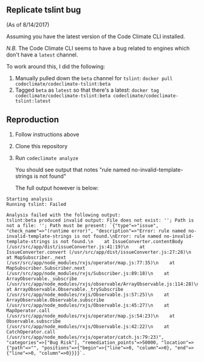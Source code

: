 ## Replicate tslint bug

(As of 8/14/2017)

Assuming you have the latest version of the Code Climate CLI installed.

*N.B.*
The Code Climate CLI seems to have a bug related to engines which don't have a `latest` channel.

To work around this, I did the following:

1. Manually pulled down the `beta` channel for `tslint`: `docker pull codeclimate/codeclimate-tslint:beta`
1. Tagged `beta` as `latest` so that there's a latest: `docker tag codeclimate/codeclimate-tslint:beta codeclimate/codeclimate-tslint:latest`

## Reproduction

1. Follow instructions above
1. Clone this repository
1. Run `codeclimate analyze`

    You should see output that notes "rule named no-invalid-template-strings is not found"

    The full output however is below:

```
Starting analysis
Running tslint: Failed

Analysis failed with the following output:
tslint:beta produced invalid output: File does not exist: ''; Path is not a file: ''; Path must be present: `{"type"=>"issue", "check_name"=>"(runtime error)", "description"=>"Error: rule named no-invalid-template-strings is not found.\nError: rule named no-invalid-template-strings is not found.\n    at IssueConverter.contentBody (/usr/src/app/dist/issueConverter.js:41:19)\n    at IssueConverter.convert (/usr/src/app/dist/issueConverter.js:27:28)\n    at MapSubscriber._next (/usr/src/app/node_modules/rxjs/operator/map.js:77:35)\n    at MapSubscriber.Subscriber.next (/usr/src/app/node_modules/rxjs/Subscriber.js:89:18)\n    at ArrayObservable._subscribe (/usr/src/app/node_modules/rxjs/observable/ArrayObservable.js:114:28)\n    at ArrayObservable.Observable._trySubscribe (/usr/src/app/node_modules/rxjs/Observable.js:57:25)\n    at ArrayObservable.Observable.subscribe (/usr/src/app/node_modules/rxjs/Observable.js:45:27)\n    at MapOperator.call (/usr/src/app/node_modules/rxjs/operator/map.js:54:23)\n    at Observable.subscribe (/usr/src/app/node_modules/rxjs/Observable.js:42:22)\n    at CatchOperator.call (/usr/src/app/node_modules/rxjs/operator/catch.js:79:23)", "categories"=>["Bug Risk"], "remediation_points"=>50000, "location"=>{"path"=>"", "positions"=>{"begin"=>{"line"=>0, "column"=>0}, "end"=>{"line"=>0, "column"=>0}}}}`.
```
